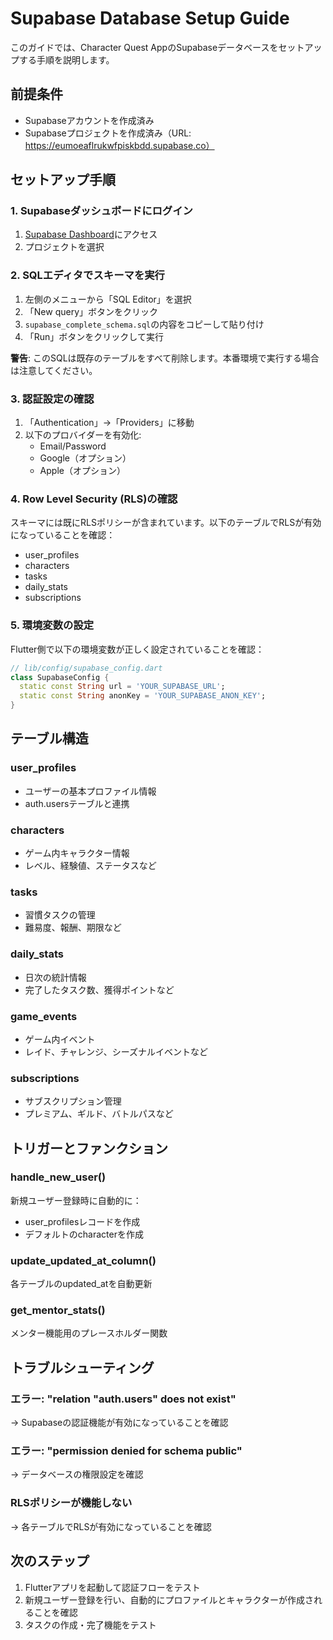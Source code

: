 # Supabase Database Setup Guide

このガイドでは、Character Quest AppのSupabaseデータベースをセットアップする手順を説明します。

## 前提条件

- Supabaseアカウントを作成済み
- Supabaseプロジェクトを作成済み（URL: https://eumoeaflrukwfpiskbdd.supabase.co）

## セットアップ手順

### 1. Supabaseダッシュボードにログイン

1. [Supabase Dashboard](https://app.supabase.com)にアクセス
2. プロジェクトを選択

### 2. SQLエディタでスキーマを実行

1. 左側のメニューから「SQL Editor」を選択
2. 「New query」ボタンをクリック
3. `supabase_complete_schema.sql`の内容をコピーして貼り付け
4. 「Run」ボタンをクリックして実行

**警告**: このSQLは既存のテーブルをすべて削除します。本番環境で実行する場合は注意してください。

### 3. 認証設定の確認

1. 「Authentication」→「Providers」に移動
2. 以下のプロバイダーを有効化:
   - Email/Password
   - Google（オプション）
   - Apple（オプション）

### 4. Row Level Security (RLS)の確認

スキーマには既にRLSポリシーが含まれています。以下のテーブルでRLSが有効になっていることを確認：

- user_profiles
- characters
- tasks
- daily_stats
- subscriptions

### 5. 環境変数の設定

Flutter側で以下の環境変数が正しく設定されていることを確認：

```dart
// lib/config/supabase_config.dart
class SupabaseConfig {
  static const String url = 'YOUR_SUPABASE_URL';
  static const String anonKey = 'YOUR_SUPABASE_ANON_KEY';
}
```

## テーブル構造

### user_profiles
- ユーザーの基本プロファイル情報
- auth.usersテーブルと連携

### characters
- ゲーム内キャラクター情報
- レベル、経験値、ステータスなど

### tasks
- 習慣タスクの管理
- 難易度、報酬、期限など

### daily_stats
- 日次の統計情報
- 完了したタスク数、獲得ポイントなど

### game_events
- ゲーム内イベント
- レイド、チャレンジ、シーズナルイベントなど

### subscriptions
- サブスクリプション管理
- プレミアム、ギルド、バトルパスなど

## トリガーとファンクション

### handle_new_user()
新規ユーザー登録時に自動的に：
- user_profilesレコードを作成
- デフォルトのcharacterを作成

### update_updated_at_column()
各テーブルのupdated_atを自動更新

### get_mentor_stats()
メンター機能用のプレースホルダー関数

## トラブルシューティング

### エラー: "relation "auth.users" does not exist"
→ Supabaseの認証機能が有効になっていることを確認

### エラー: "permission denied for schema public"
→ データベースの権限設定を確認

### RLSポリシーが機能しない
→ 各テーブルでRLSが有効になっていることを確認

## 次のステップ

1. Flutterアプリを起動して認証フローをテスト
2. 新規ユーザー登録を行い、自動的にプロファイルとキャラクターが作成されることを確認
3. タスクの作成・完了機能をテスト